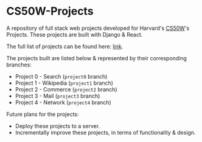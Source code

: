 # CS50W-Projects

A repository of full stack web projects developed for Harvard's [CS50W](https://cs50.harvard.edu/web/2020/)'s Projects. These projects are built with Django & React.

The full list of projects can be found here: [link](https://cs50.harvard.edu/web/2020/projects/).

The projects built are listed below & represented by their corresponding branches:
- Project 0 - Search (`project0` branch)
- Project 1 - Wikipedia (`project1` branch)
- Project 2 - Commerce (`project2` branch)
- Project 3 - Mail (`project3` branch)
- Project 4 - Network (`project4` branch)

Future plans for the projects:
- Deploy these projects to a server.
- Incrementally improve these projects, in terms of functionality & design.
